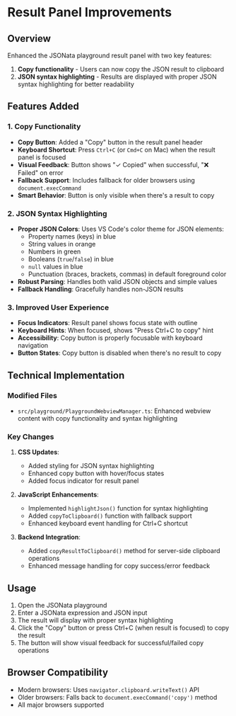 # Result Panel Improvements

## Overview
Enhanced the JSONata playground result panel with two key features:
1. **Copy functionality** - Users can now copy the JSON result to clipboard
2. **JSON syntax highlighting** - Results are displayed with proper JSON syntax highlighting for better readability

## Features Added

### 1. Copy Functionality
- **Copy Button**: Added a "Copy" button in the result panel header
- **Keyboard Shortcut**: Press `Ctrl+C` (or `Cmd+C` on Mac) when the result panel is focused
- **Visual Feedback**: Button shows "✓ Copied" when successful, "❌ Failed" on error
- **Fallback Support**: Includes fallback for older browsers using `document.execCommand`
- **Smart Behavior**: Button is only visible when there's a result to copy

### 2. JSON Syntax Highlighting
- **Proper JSON Colors**: Uses VS Code's color theme for JSON elements:
  - Property names (keys) in blue
  - String values in orange
  - Numbers in green
  - Booleans (`true`/`false`) in blue
  - `null` values in blue
  - Punctuation (braces, brackets, commas) in default foreground color
- **Robust Parsing**: Handles both valid JSON objects and simple values
- **Fallback Handling**: Gracefully handles non-JSON results

### 3. Improved User Experience
- **Focus Indicators**: Result panel shows focus state with outline
- **Keyboard Hints**: When focused, shows "Press Ctrl+C to copy" hint
- **Accessibility**: Copy button is properly focusable with keyboard navigation
- **Button States**: Copy button is disabled when there's no result to copy

## Technical Implementation

### Modified Files
- `src/playground/PlaygroundWebviewManager.ts`: Enhanced webview content with copy functionality and syntax highlighting

### Key Changes
1. **CSS Updates**:
   - Added styling for JSON syntax highlighting
   - Enhanced copy button with hover/focus states
   - Added focus indicator for result panel

2. **JavaScript Enhancements**:
   - Implemented `highlightJson()` function for syntax highlighting
   - Added `copyToClipboard()` function with fallback support
   - Enhanced keyboard event handling for Ctrl+C shortcut

3. **Backend Integration**:
   - Added `copyResultToClipboard()` method for server-side clipboard operations
   - Enhanced message handling for copy success/error feedback

## Usage
1. Open the JSONata playground
2. Enter a JSONata expression and JSON input
3. The result will display with proper syntax highlighting
4. Click the "Copy" button or press Ctrl+C (when result is focused) to copy the result
5. The button will show visual feedback for successful/failed copy operations

## Browser Compatibility
- Modern browsers: Uses `navigator.clipboard.writeText()` API
- Older browsers: Falls back to `document.execCommand('copy')` method
- All major browsers supported
